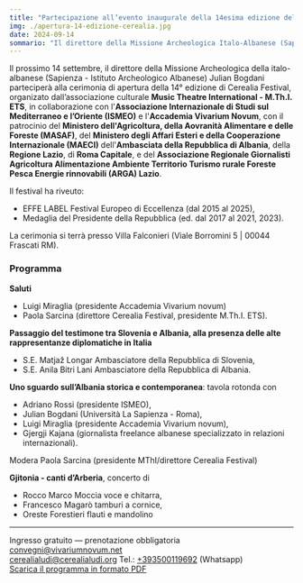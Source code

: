 ```yaml
---
title: "Partecipazione all’evento inaugurale della 14esima edizione del festival Cerealia"
img: ./apertura-14-edizione-cerealia.jpg
date: 2024-09-14
sommario: "Il direttore della Missione Archeologica Italo-Albanese (Sapienza - Istituto Archeologico Albanese) Julian Bogdani parteciperà all’evento inaugurale della 14esima edizione del festival Cerealia."
---
```



Il prossimo 14 settembre, il direttore della Missione Archeologica della italo-albanese (Sapienza - Istituto Archeologico Albanese) Julian Bogdani parteciperà alla cerimonia di apertura della 14° edizione di Cerealia Festival, organizato dall’associazione culturale **Music Theatre International - M.Th.I. ETS**, in collaborazione con l'**Associazione Internazionale di Studi sul Mediterraneo e l’Oriente (ISMEO)** e l'**Accademia Vivarium Novum**, con il patrocinio del **Ministero dell'Agricoltura, della Aovranità Alimentare e delle Foreste (MASAF)**, del **Ministero degli Affari Esteri e della Cooperazione Internazionale (MAECI)** dell'**Ambasciata della Repubblica di Albania**, della **Regione Lazio**, di **Roma Capitale**, e del **Associazione Regionale Giornalisti Agricoltura Alimentazione Ambiente Territorio Turismo rurale Foreste Pesca Energie rinnovabili (ARGA) Lazio**.

Il festival ha riveuto:
- EFFE LABEL Festival Europeo di Eccellenza (dal 2015 al 2025),
- Medaglia del Presidente della Repubblica (ed. dal 2017 al 2021, 2023).

La cerimonia si terrà presso Villa Falconieri (Viale Borromini 5 | 00044 Frascati RM).

### Programma

**Saluti**  
- Luigi Miraglia (presidente Accademia Vivarium novum)
- Paola Sarcina (direttore Cerealia Festival, presidente M.Th.I. ETS).

**Passaggio del testimone tra Slovenia e Albania, alla presenza delle alte rappresentanze diplomatiche in Italia**
- S.E. Matjaž Longar Ambasciatore della Repubblica di Slovenia,
- S.E. Anila Bitri Lani Ambasciatore della Repubblica di Albania.


**Uno sguardo sull’Albania storica e contemporanea**: tavola rotonda con
- Adriano Rossi (presidente ISMEO),
- Julian Bogdani (Università La Sapienza - Roma),
- Luigi Miraglia (presidente Accademia Vivarium novum),
- Gjergji Kajana (giornalista freelance albanese specializzato in relazioni internazionali).

Modera Paola Sarcina (presidente MThI/direttore Cerealia Festival)

**Gjitonia - canti d’Arberia**, concerto di
- Rocco Marco Moccia voce e chitarra, 
- Francesco Magarò tamburi a cornice, 
- Oreste Forestieri flauti e mandolino

---

Ingresso gratuito — prenotazione obbligatoria  
[convegni@vivariumnovum.net](mailto:convegni@vivariumnovum.net)  
[cerealialudi@cerealialudi.org](https://cerealialudi@cerealialudi.org)
Tel.: [+393500119692](tel:00393500119692) (Whatsapp)  
[Scarica il programma in formato PDF](./apertura-14-edizione-cerealia.pdf)